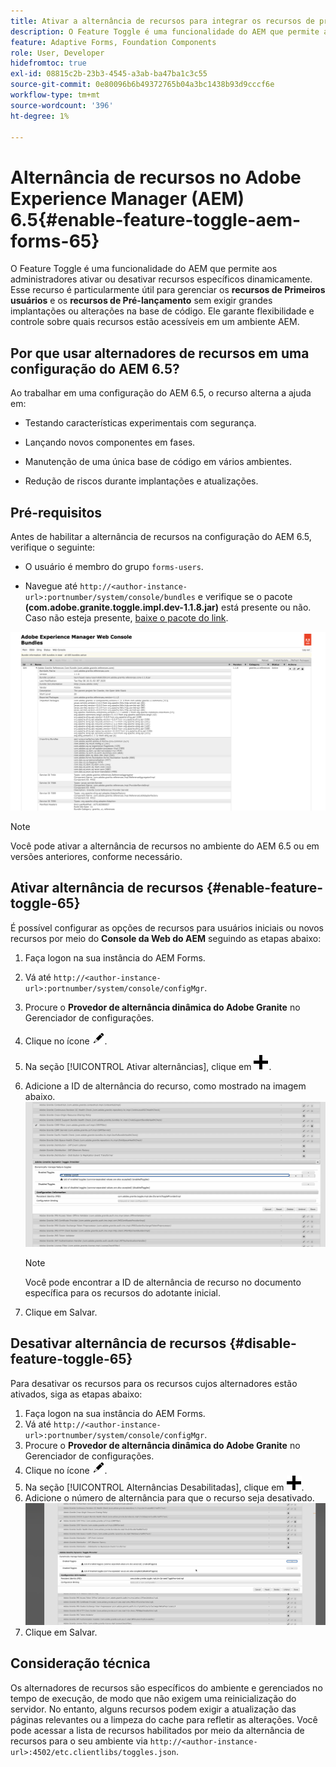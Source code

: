 ```yaml
---
title: Ativar a alternância de recursos para integrar os recursos de pré-lançamento e de adesão antecipada
description: O Feature Toggle é uma funcionalidade do AEM que permite aos administradores ativar novos recursos em um ambiente de tempo de execução.
feature: Adaptive Forms, Foundation Components
role: User, Developer
hidefromtoc: true
exl-id: 08815c2b-23b3-4545-a3ab-ba47ba1c3c55
source-git-commit: 0e80096b6b49372765b04a3bc1438b93d9cccf6e
workflow-type: tm+mt
source-wordcount: '396'
ht-degree: 1%

---
```


# Alternância de recursos no Adobe Experience Manager (AEM) 6.5{#enable-feature-toggle-aem-forms-65}

O Feature Toggle é uma funcionalidade do AEM que permite aos administradores ativar ou desativar recursos específicos dinamicamente. Esse recurso é particularmente útil para gerenciar os **recursos de Primeiros usuários** e os **recursos de Pré-lançamento** sem exigir grandes implantações ou alterações na base de código. Ele garante flexibilidade e controle sobre quais recursos estão acessíveis em um ambiente AEM.

## Por que usar alternadores de recursos em uma configuração do AEM 6.5?

Ao trabalhar em uma configuração do AEM 6.5, o recurso alterna a ajuda em:

* Testando características experimentais com segurança.

* Lançando novos componentes em fases.

* Manutenção de uma única base de código em vários ambientes.

* Redução de riscos durante implantações e atualizações.

## Pré-requisitos

Antes de habilitar a alternância de recursos na configuração do AEM 6.5, verifique o seguinte:

* O usuário é membro do grupo `forms-users`.

* Navegue até `http://<author-instance-url>:portnumber/system/console/bundles` e verifique se o pacote **(com.adobe.granite.toggle.impl.dev-1.1.8.jar)** está presente ou não. Caso não esteja presente, [baixe o pacote do link](https://experience.adobe.com/#/downloads/content/software-distribution/en/aem.html?package=%2Fcontent%2Fsoftware-distribution%2Fen%2Fdetails.html%2Fcontent%2Fdam%2Faem%2Fpublic%2Fadobe%2Fpackages%2Fcq650%2Fhotfix%2Fcom.adobe.granite.toggle.impl.dev-1.1.8.jar).

![Alternância de recursos](/help/forms/using/assets/feature-toggle-1.1.8.png)

>[!NOTE]
>
>Você pode ativar a alternância de recursos no ambiente do AEM 6.5 ou em versões anteriores, conforme necessário.

## Ativar alternância de recursos {#enable-feature-toggle-65}

É possível configurar as opções de recursos para usuários iniciais ou novos recursos por meio do **Console da Web do AEM** seguindo as etapas abaixo:

1. Faça logon na sua instância do AEM Forms.
2. Vá até `http://<author-instance-url>:portnumber/system/console/configMgr`.
3. Procure o **Provedor de alternância dinâmica do Adobe Granite** no Gerenciador de configurações.
4. Clique no ícone ![lápis-ícone](assets/illustratorcc_penciltool_cur_edit_2_17.png).
5. Na seção [!UICONTROL Ativar alternâncias], clique em ![ícone-lápis](assets/aem6forms_add.png).
6. Adicione a ID de alternância do recurso, como mostrado na imagem abaixo.
   ![Adicionar alternância](assets/add_toggle_number_forms.png)

   >[!NOTE]
   >
   >Você pode encontrar a ID de alternância de recurso no documento específica para os recursos do adotante inicial.

7. Clique em Salvar.

## Desativar alternância de recursos {#disable-feature-toggle-65}

Para desativar os recursos para os recursos cujos alternadores estão ativados, siga as etapas abaixo:

1. Faça logon na sua instância do AEM Forms.
2. Vá até `http://<author-instance-url>:portnumber/system/console/configMgr`.
3. Procure o **Provedor de alternância dinâmica do Adobe Granite** no Gerenciador de configurações.
4. Clique no ícone ![lápis-ícone](assets/illustratorcc_penciltool_cur_edit_2_17.png).
5. Na seção [!UICONTROL Alternâncias Desabilitadas], clique em ![ícone de lápis](assets/aem6forms_add.png).
6. Adicione o número de alternância para que o recurso seja desativado.
   ![Remover alternância](assets/remove_toggle_feature_forms.png)
7. Clique em Salvar.

## Consideração técnica

Os alternadores de recursos são específicos do ambiente e gerenciados no tempo de execução, de modo que não exigem uma reinicialização do servidor. No entanto, alguns recursos podem exigir a atualização das páginas relevantes ou a limpeza do cache para refletir as alterações.
Você pode acessar a lista de recursos habilitados por meio da alternância de recursos para o seu ambiente via `http://<author-instance-url>:4502/etc.clientlibs/toggles.json`.
